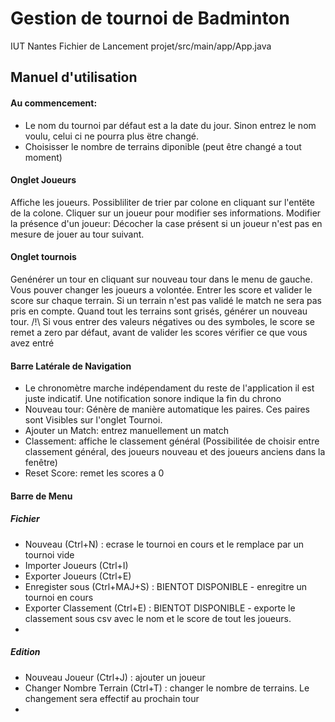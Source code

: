 # Gestion de tournoi de Badminton
IUT Nantes 
Fichier de Lancement projet/src/main/app/App.java
## Manuel d'utilisation
#### Au commencement: 
 - Le nom du tournoi par défaut est a la date du jour. Sinon entrez le nom voulu, celui ci ne pourra plus ëtre changé.
- Choisisser le nombre de terrains diponible (peut être changé a tout moment)

#### Onglet Joueurs
Affiche les joueurs. Possibliliter de trier par colone en cliquant sur l'entëte de la colone. Cliquer sur un joueur pour modifier ses informations.
Modifier la présence d'un joueur: Décocher la case présent si un joueur n'est pas en mesure de jouer au tour suivant.
#### Onglet tournois
Genénérer un tour en cliquant sur nouveau tour dans le menu de gauche. Vous pouver changer les joueurs a volontée. Entrer les score et valider le score sur chaque terrain. Si un terrain n'est pas validé le match ne sera pas pris en compte. Quand tout les terrains sont grisés, générer un nouveau tour.
/!\ Si vous entrer des valeurs négatives ou des symboles, le score se remet a zero par défaut, avant de valider les scores vérifier ce que vous avez entré

#### Barre Latérale de Navigation
- Le chronomètre marche indépendament du reste de l'application il est juste indicatif. Une notification sonore indique la fin du chrono
- Nouveau tour: Génère de manière automatique les paires. Ces paires sont Visibles sur l'onglet Tournoi.
- Ajouter un Match: entrez manuellement un match
- Classement: affiche le classement général (Possibilitée de choisir entre classement général, des joueurs nouveau et des joueurs anciens dans la fenêtre)
- Reset Score: remet les scores a 0
 
#### Barre de Menu
##### Fichier
-   Nouveau (Ctrl+N) : ecrase le tournoi en cours et le remplace par un tournoi vide
-   Importer Joueurs (Ctrl+I) 
-   Exporter Joueurs (Ctrl+E) 
-   Enregister sous (Ctrl+MAJ+S) : BIENTOT DISPONIBLE - enregitre un tournoi en cours
-   Exporter Classement (Ctrl+E) : BIENTOT DISPONIBLE - exporte le classement sous csv avec le nom et le score de tout les joueurs.
-   
##### Edition
-   Nouveau Joueur (Ctrl+J) : ajouter un joueur
-   Changer Nombre Terrain (Ctrl+T) : changer le nombre de terrains. Le changement sera effectif au prochain tour
-   







